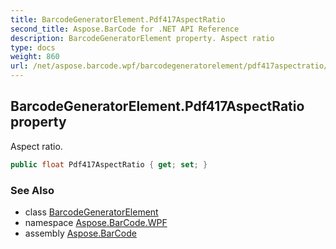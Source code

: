 ```yaml
---
title: BarcodeGeneratorElement.Pdf417AspectRatio
second_title: Aspose.BarCode for .NET API Reference
description: BarcodeGeneratorElement property. Aspect ratio
type: docs
weight: 860
url: /net/aspose.barcode.wpf/barcodegeneratorelement/pdf417aspectratio/
---
```

## BarcodeGeneratorElement.Pdf417AspectRatio property

Aspect ratio.

```csharp
public float Pdf417AspectRatio { get; set; }
```

### See Also

* class [BarcodeGeneratorElement](../)
* namespace [Aspose.BarCode.WPF](../../barcodegeneratorelement/)
* assembly [Aspose.BarCode](../../../)


